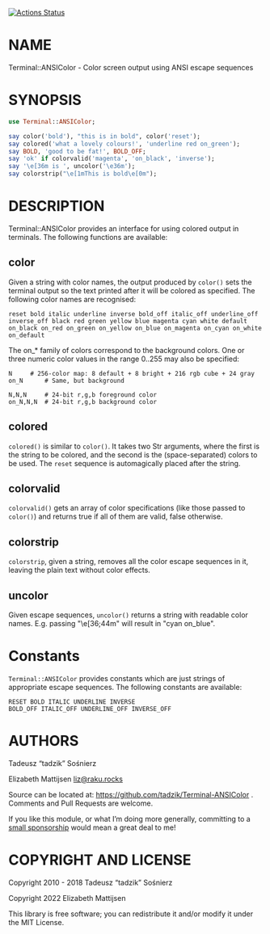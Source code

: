 [![Actions Status](https://github.com/tadzik/Terminal-ANSIColor/actions/workflows/test.yml/badge.svg)](https://github.com/tadzik/Terminal-ANSIColor/actions)

NAME
====

Terminal::ANSIColor - Color screen output using ANSI escape sequences

SYNOPSIS
========

```raku
use Terminal::ANSIColor;

say color('bold'), "this is in bold", color('reset');
say colored('what a lovely colours!', 'underline red on_green');
say BOLD, 'good to be fat!', BOLD_OFF;
say 'ok' if colorvalid('magenta', 'on_black', 'inverse');
say '\e[36m is ', uncolor('\e36m');
say colorstrip("\e[1mThis is bold\e[0m");
```

DESCRIPTION
===========

Terminal::ANSIColor provides an interface for using colored output in terminals. The following functions are available:

color
-----

Given a string with color names, the output produced by `color()` sets the terminal output so the text printed after it will be colored as specified. The following color names are recognised:

    reset bold italic underline inverse bold_off italic_off underline_off
    inverse_off black red green yellow blue magenta cyan white default
    on_black on_red on_green on_yellow on_blue on_magenta on_cyan on_white
    on_default

The on_* family of colors correspond to the background colors. One or three numeric color values in the range 0..255 may also be specified:

    N	  # 256-color map: 8 default + 8 bright + 216 rgb cube + 24 gray
    on_N	  # Same, but background

    N,N,N	  # 24-bit r,g,b foreground color
    on_N,N,N  # 24-bit r,g,b background color

colored
-------

`colored()` is similar to `color()`. It takes two Str arguments, where the first is the string to be colored, and the second is the (space-separated) colors to be used. The `reset` sequence is automagically placed after the string.

colorvalid
----------

`colorvalid()` gets an array of color specifications (like those passed to `color()`) and returns true if all of them are valid, false otherwise.

colorstrip
----------

`colorstrip`, given a string, removes all the color escape sequences in it, leaving the plain text without color effects.

uncolor
-------

Given escape sequences, `uncolor()` returns a string with readable color names. E.g. passing "\e[36;44m" will result in "cyan on_blue".

Constants
=========

`Terminal::ANSIColor` provides constants which are just strings of appropriate escape sequences. The following constants are available:

    RESET BOLD ITALIC UNDERLINE INVERSE
    BOLD_OFF ITALIC_OFF UNDERLINE_OFF INVERSE_OFF

AUTHORS
=======

Tadeusz “tadzik” Sośnierz

Elizabeth Mattijsen <liz@raku.rocks>

Source can be located at: https://github.com/tadzik/Terminal-ANSIColor . Comments and Pull Requests are welcome.

If you like this module, or what I’m doing more generally, committing to a [small sponsorship](https://github.com/sponsors/lizmat/) would mean a great deal to me!

COPYRIGHT AND LICENSE
=====================

Copyright 2010 - 2018 Tadeusz “tadzik” Sośnierz

Copyright 2022 Elizabeth Mattijsen

This library is free software; you can redistribute it and/or modify it under the MIT License.

